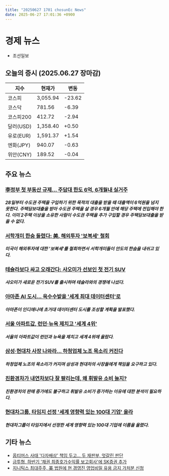 ```yaml
---
title: "20250627 1701 chosunEc News"
date: 2025-06-27 17:01:36 +0900
---
```


# 경제 뉴스
- 조선일보
## 오늘의 증시 (2025.06.27 장마감)

| 지수 | 현재가 | 변동 |
|---|---|---|
| 코스피 | 3,055.94 | -23.62 |
| 코스닥 | 781.56 | -6.39 |
| 코스피200 | 412.72 | -2.94 |
| 달러(USD) | 1,358.40 | +0.50 |
| 유로(EUR) | 1,591.37 | +1.54 |
| 엔화(JPY) | 940.07 | -0.63 |
| 위안(CNY) | 189.52 | -0.04 |

## 주요 뉴스
### [李정부 첫 부동산 규제… 주담대 한도 6억, 6개월내 실거주](https://www.chosun.com/economy/money/2025/06/27/SVJHCMVAWZBX3FGZASSXENOUMQ/)
##### 28일부터 수도권 주택을 구입하기 위한 목적의 대출을 받을 때 대출액이 6억원을 넘지 못한다. 주택담보대출을 받아 수도권 주택을 살 경우 6개월 안에 해당 주택에 전입해야 한다. 이미 2주택 이상을 소유한 사람이 수도권 주택을 추가 구입할 경우 주택담보대출을 받을 수 없다.

### [서학개미 한숨 돌렸다: 美, 해외투자 '보복세' 철회](https://www.chosun.com/economy/economy_general/2025/06/27/Q7GDADGRKBAABA7OD6Z5CRGFKI/)
##### 미국이 해외투자에 대한 '보복세'를 철회하면서 서학개미들이 안도의 한숨을 내쉬고 있다.

### [테슬라보다 싸고 오래간다: 샤오미가 선보인 첫 전기 SUV](https://www.chosun.com/economy/tech_it/2025/06/27/USFYIVJI7RFOJFBP3GJGHR2BXQ/)
##### 샤오미가 새로운 전기 SUV를 출시하며 테슬라와의 경쟁에 나섰다.

### [아마존 AI 도시… 옥수수밭을 '세계 최대 데이터센터'로](https://www.chosun.com/economy/tech_it/2025/06/27/SYY7XRUZFFAVVM6AEHWLVSQBWY/)
##### 아마존이 인디애나에 초거대 데이터센터 도시를 조성할 계획을 발표했다.

### [서울 아파트값, 런던·뉴욕 제치고 '세계 4위'](https://www.chosun.com/economy/int_economy/2025/06/27/NCILESSFVRCN7IBHYYCGJCW6NI/)
##### 서울의 아파트값이 런던과 뉴욕을 제치고 세계 4위에 올랐다.

### [삼성·현대차 사장 나와라… 하청업체 노조 목소리 커진다](https://www.chosun.com/economy/industry-company/2025/06/27/QJVXHN5OGRDYJBQEIQIEG5XLPA/)
##### 하청업체 노조의 목소리가 커지며 삼성과 현대차의 사장들에게 책임을 요구하고 있다.

### [친환경차가 내연차보다 잘 팔리는데, 왜 휘발유 소비 늘지?](https://www.chosun.com/economy/industry-company/2025/06/27/SH7SM6GO5NHFRF7REDFFQNODQY/)
##### 친환경차의 판매 증가에도 불구하고 휘발유 소비가 증가하는 이유에 대한 분석이 필요하다.

### [현대차그룹, 타임지 선정 '세계 영향력 있는 100대 기업' 올라](https://www.chosun.com/economy/auto/2025/06/27/55GFVQUQY5FGVBTQVPFSQ5C5QA/)
##### 현대차그룹이 타임지에서 선정한 세계 영향력 있는 100대 기업에 이름을 올렸다.

## 기타 뉴스
- [옵티머스 사태 '다자배상' 책임 두고… 두 재판부, 엇갈린 판단](https://www.chosun.com/economy/money/2025/06/27/37QE4H7YAJDZG4DOBUXEZZLSSY/)
- [금투협, 하반기 '채권 최종호가수익률 보고회사'에 SK증권 추가](https://www.chosun.com/economy/money/2025/06/27/APCVWVL7IGWBSLTH47B3KXPRZQ/)
- [지니틱스 최대주주, 美 법원에 현 경영진 영업비밀 유용 금지 가처분 신청](https://www.chosun.com/economy/money/2025/06/27/PNRVPJAD4IPLJAIRZ5DNEICGNI/)
